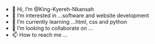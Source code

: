 - 👋 Hi, I’m @King-Kyereh-Nkansah
- 👀 I’m interested in ...software and website development
- 🌱 I’m currently learning ...html, css and python
- 💞️ I’m looking to collaborate on ...
- 📫 How to reach me ...

<!---
King-Kyereh-Nkansah/King-Kyereh-Nkansah is a ✨ special ✨ repository because its `README.md` (this file) appears on your GitHub profile.
You can click the Preview link to take a look at your changes.
--->
